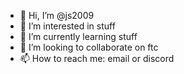 - 👋 Hi, I’m @js2009
- 👀 I’m interested in stuff
- 🌱 I’m currently learning stuff
- 💞️ I’m looking to collaborate on ftc
- 📫 How to reach me: email or discord 

<!---
js2009/js2009 is a ✨ special ✨ repository because its `README.md` (this file) appears on your GitHub profile.
You can click the Preview link to take a look at your changes.
--->
